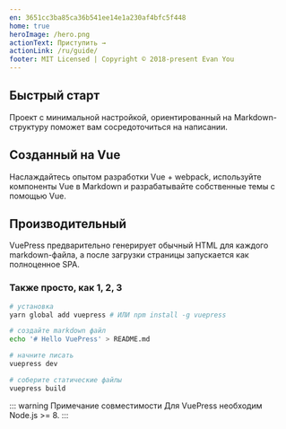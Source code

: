 ```yaml
---
en: 3651cc3ba85ca36b541ee14e1a230af4bfc5f448
home: true
heroImage: /hero.png
actionText: Приступить →
actionLink: /ru/guide/
footer: MIT Licensed | Copyright © 2018-present Evan You
---
```


<div style="text-align: center">
  <Bit/>
</div>

<div class="features">
  <div class="feature">
    <h2>Быстрый старт</h2>
    <p>Проект с минимальной настройкой, ориентированный на Markdown-структуру поможет вам сосредоточиться на написании.</p>
  </div>
  <div class="feature">
    <h2>Созданный на Vue</h2>
    <p>Наслаждайтесь опытом разработки Vue + webpack, используйте компоненты Vue в Markdown и разрабатывайте собственные темы с помощью Vue.</p>
  </div>
  <div class="feature">
    <h2>Производительный</h2>
    <p>VuePress предварительно генерирует обычный HTML для каждого markdown-файла, а после загрузки страницы запускается как полноценное SPA.</p>
  </div>
</div>

### Также просто, как 1, 2, 3

``` bash
# установка
yarn global add vuepress # ИЛИ npm install -g vuepress

# создайте markdown файл
echo '# Hello VuePress' > README.md

# начните писать
vuepress dev

# соберите статические файлы
vuepress build
```

::: warning Примечание совместимости
Для VuePress необходим Node.js >= 8.
:::
